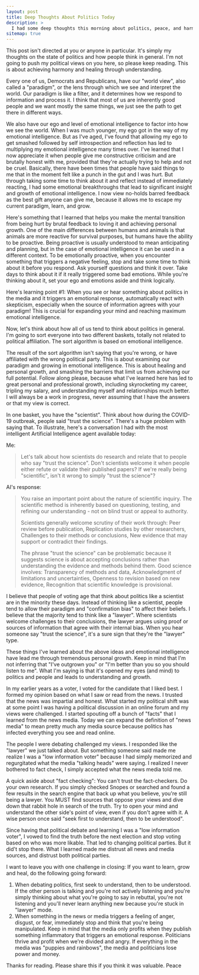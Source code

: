 ```yaml
---
layout: post
title: Deep Thoughts About Politics Today
description: >
  I had some deep thoughts this morning about politics, peace, and harmony. This is not partisian. This is about healing and personal growth.
sitemap: true
---
```


This post isn't directed at you or anyone in particular. It's simply my thoughts on the state of politics and how people think in general. I'm not going to push my political views on you here, so please keep reading. This is about achieving harmony and healing through understanding.  
  
Every one of us, Democrats and Republicans, have our "world view", also called a "paradigm", or the lens through which we see and interpret the world. Our paradigm is like a filter, and it determines how we respond to information and process it. I think that most of us are inherently good people and we want mostly the same things, we just see the path to get there in different ways.  
  
We also have our ego and level of emotional intelligence to factor into how we see the world. When I was much younger, my ego got in the way of my emotional intelligence. But as I've aged, I've found that allowing my ego to get smashed followed by self introspection and reflection has led to multiplying my emotional intelligence many times over. I've learned that I now appreciate it when people give me constructive criticism and are brutally honest with me, provided that they're actually trying to help and not be cruel. Basically, there have been times that people have said things to me that in the moment felt like a punch in the gut and I was hurt. But through taking some time to think about it and reflect instead of immediately reacting, I had some emotional breakthroughs that lead to significant insight and growth of emotional intelligence.  I now view no-holds barred feedback as the best gift anyone can give me, because it allows me to escape my current paradigm, learn, and grow.

Here's something that I learned that helps you make the mental transition from being hurt by brutal feedback to loving it and achieving personal growth. One of the main differences between humans and animals is that animals are more reactive for survival purposes, but humans have the ability to be proactive. Being proactive is usually understood to mean anticipating and planning, but in the case of emotional intelligence it can be used in a different context. To be emotionally proactive, when you encounter something that triggers a negative feeling, stop and take some time to think about it before you respond. Ask yourself questions and think it over. Take days to think about it if it really triggered some bad emotions. While you're thinking about it, set your ego and emotions aside and think logically.

Here's learning point #1: When you see or hear something about politics in the media and it triggers an emotional response, automatically react with skepticism, especially when the source of information agrees with your paradigm! This is crucial for expanding your mind and reaching maximum emotional intelligence.
  
Now, let's think about how all of us tend to think about politics in general. I'm going to sort everyone into two different baskets, totally not related to political affiliation. The sort algorithm is based on emotional intelligence. 
  
The result of the sort algorithm isn't saying that you're wrong, or have affiliated with the wrong political party. This is about examining our paradigm and growing in emotional intelligence. This is about healing and personal growth, and smashing the barriers that limit us from achieving our full potential. Follow along please, because what I've learned here has led to great personal and professional growth, including skyrocketing my career, tripling my salary, and understanding myself and relationships much better. I will always be a work in progress, never assuming that I have the answers or that my view is correct.

In one basket, you have the "scientist". Think about how during the COVID-19 outbreak, people said "trust the science". There's a huge problem with saying that. To illustrate, here's a conversation I had with the most intelligent Artificial Intelligence agent available today:

Me:
>Let's talk about how scientists do research and relate that to people who say "trust the science". Don't scientists welcome it when people either refute or validate their published papers? If we're really being "scientific", isn't it wrong to simply "trust the science"?

AI's response:
>You raise an important point about the nature of scientific inquiry. The scientific method is inherently based on questioning, testing, and refining our understanding - not on blind trust or appeal to authority.
>
>Scientists generally welcome scrutiny of their work through: Peer review before publication, Replication studies by other researchers, Challenges to their methods or conclusions, New evidence that may support or contradict their findings.
>
>The phrase "trust the science" can be problematic because it suggests science is about accepting conclusions rather than understanding the evidence and methods behind them. Good science involves: Transparency of methods and data, Acknowledgment of limitations and uncertainties, Openness to revision based on new evidence, Recognition that scientific knowledge is provisional.

I believe that people of voting age that think about politics like a scientist are in the minority these days. Instead of thinking like a scientist, people tend to allow their paradigm and "confirmation bias" to affect their beliefs. I believe that the majority tend to think like a "lawyer". Where scientists welcome challenges to their conclusions, the lawyer argues using proof or sources of information that agree with their internal bias. When you hear someone say "trust the science", it's a sure sign that they're the "lawyer" type.

These things I've learned about the above ideas and emotional intelligence have lead me through tremendous personal growth. Keep in mind that I'm not inferring that "I've outgrown you" or "I'm better than you so you should listen to me". What I'm saying is that it's opened my eyes (and mind) to politics and people and leads to understanding and growth.

In my earlier years as a voter, I voted for the candidate that I liked best. I formed my opinion based on what I saw or read from the news. I trusted that the news was impartial and honest. What started my political shift was at some point I was having a political discussion in an online forum and my views were challenged. I started spouting off a bunch of "facts" that I learned from the news media. Today we can expand the definition of "news media" to mean pretty much any media source because politics has infected everything you see and read online. 

The people I were debating challenged my views. I responded like the "lawyer" we just talked about. But something someone said made me realize I was a "low information voter" because I had simply memorized and regurgitated what the media "talking heads" were saying. I realized I never bothered to fact check, I simply accepted what the news media told me.

A quick aside about "fact checking": You can't trust the fact-checkers. Do your own research. If you simply checked Snopes or searched and found a few results in the search engine that back up what you believe, you're still being a lawyer. You MUST find sources that oppose your views and dive down that rabbit hole in search of the truth. Try to open your mind and understand the other side's point of view, even if you don't agree with it. A wise person once said "seek first to understand, then to be understood".

Since having that political debate and learning I was a "low information voter", I vowed to find the truth before the next election and stop voting based on who was more likable. That led to changing political parties. But it did't stop there. What I learned made me distrust all news and media sources, and distrust both political parties.

I want to leave you with one challenge in closing: If you want to learn, grow and heal, do the following going forward:

1. When debating politics, first seek to understand, then to be understood. If the other person is talking and you're not actively listening and you're simply thinking about what you're going to say in rebuttal, you're not listening and you'll never learn anything new because you're stuck in "lawyer" mode.
2. When something in the news or media triggers a feeling of anger, disgust, or fear, immediately stop and think that you're being manipulated. Keep in mind that the media only profits when they publish something inflammatory that triggers an emotional response. Politicians thrive and profit when we're divided and angry. If everything in the media was "puppies and rainbows", the media and politicians lose power and money. 

Thanks for reading. Please share this if you think it was valuable.
Peace